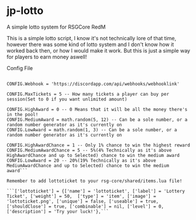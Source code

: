 # jp-lotto
 A simple lotto system for RSGCore RedM

This is a simple lotto script, I know it's not technically lore of that time, however there was some kind of lotto system and I don't know how it worked back then, or how I would make it work.
But this is just a simple way for players to earn money aswell!

Config File

```CONFIG = {}

CONFIG.Webhook = 'https://discordapp.com/api/webhooks/webhooklink'

CONFIG.MaxTickets = 5 -- How many tickets a player can buy per session(Set to 0 if you want unlimited amount)

CONFIG.HighAward = 0 -- 0 Means that it will be all the money there's in the pool!
CONFIG.MediumAward = math.random(5, 12) -- Can be a sole number, or a random number generator as it's currently on
CONFIG.LowAward = math.random(1, 3) -- Can be a sole number, or a random number generator as it's currently on

CONFIG.HighAwardChance = 1 -- Only 1% chance to win the highest reward
CONFIG.MediumAwardChance = 5 -- 5%(4% Technically as it's above HighAwardChance and up to Selected) chance to win the medium award
CONFIG.LowAward = 20 -- 20%(19% Technically as it's above MediumAwardChance and up to Selected) chance to win the medium award```

Remember to add lottoticket to your rsg-core/shared/items.lua file!

```['lottoticket'] = {['name'] = 'lottoticket', ['label'] = 'Lottery Ticket', ['weight'] = 50,  ['type'] = 'item', ['image'] = 'lottoticket.png', ['unique'] = false, ['useable'] = true,  ['shouldClose'] = true, ['combinable'] = nil, ['level'] = 0, ['description'] = 'Try your luck!'},```
